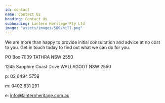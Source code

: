 ```yaml
---
id: contact
name: Contact Us
heading: Contact Us
subheading: Lantern Heritage Pty Ltd 
image: "assets/images/500/hill.png"
---
```



We are more than happy to provide initial consultation and advice at no cost to you. Get in touch today to find out what we can do for you.


PO Box 7039
TATHRA NSW 2550

1245 Sapphire Coast Drive 
WALLAGOOT NSW 2550

p: 02 6494 5759

m: 0402 831 291

e: info@lanternheritage.com.au